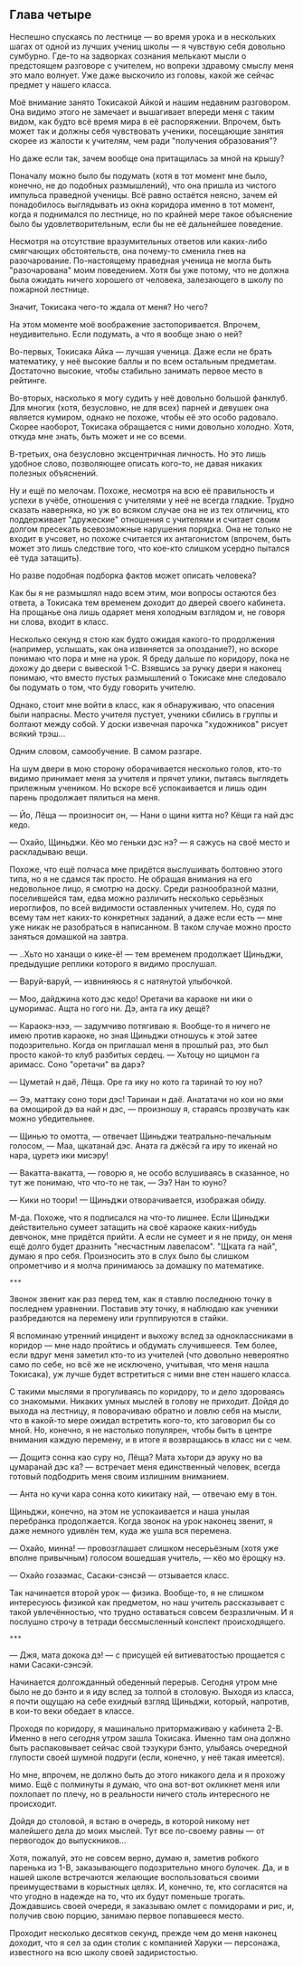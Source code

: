 Глава четыре
------------

Неспешно спускаясь по лестнице — во время урока и в нескольких шагах от одной из
лучших учениц школы — я чувствую себя довольно сумбурно. Где-то на задворках
сознания мелькают мысли о предстоящем разговоре с учителем, но вопреки здравому
смыслу меня это мало волнует. Уже даже выскочило из головы, какой же сейчас
предмет у нашего класса.

Моё внимание занято Токисакой Айкой и нашим недавним разговором. Она видимо
этого не замечает и вышагивает впереди меня с таким видом, как будто всё время
мира в её распоряжении. Впрочем, быть может так и должны себя чувствовать
ученики, посещающие занятия скорее из жалости к учителям, чем ради "получения
образования"?

Но даже если так, зачем вообще она притащилась за мной на крышу?

Поначалу можно было бы подумать (хотя в тот момент мне было, конечно, не до
подобных размышлений), что она пришла из чистого импульса праведной ученицы. Всё
равно остаётся неясно, зачем ей понадобилось выглядывать из окна коридора именно
в тот момент, когда я поднимался по лестнице, но по крайней мере такое
объяснение было бы удовлетворительным, если бы не её дальнейшее поведение.

Несмотря на отсутствие вразумительных ответов или каких-либо смягчающих
обстоятельств, она почему-то сменила гнев на разочарование. По-настоящему
праведная ученица не могла быть "разочарована" моим поведением. Хотя бы уже
потому, что не должна была ожидать ничего хорошего от человека, залезающего в
школу по пожарной лестнице.

Значит, Токисака чего-то ждала от меня? Но чего?

На этом моменте моё воображение застопоривается. Впрочем, неудивительно. Если
подумать, а что я вообще знаю о ней?

Во-первых, Токисака Айка — лучшая ученица. Даже если не брать математику, у неё
высокие баллы и по всем остальным предметам. Достаточно высокие, чтобы стабильно
занимать первое место в рейтинге.

Во-вторых, насколько я могу судить у неё довольно большой фанклуб. Для многих
(хотя, безусловно, не для всех) парней и девушек она является кумиром, однако не
похоже, чтобы её это особо радовало. Скорее наоборот, Токисака обращается с ними
довольно холодно. Хотя, откуда мне знать, быть может и не со всеми.

В-третьих, она безусловно эксцентричная личность. Но это лишь удобное слово,
позволяющее описать кого-то, не давая никаких полезных объяснений.

Ну и ещё по мелочам. Похоже, несмотря на всю её правильность и успехи в учёбе,
отношения с учителями у неё не всегда гладкие. Трудно сказать наверняка, но уж
во всяком случае она не из тех отличниц, кто поддерживает "дружеские" отношения
с учителями и считает своим долгом пресекать всевозможные нарушения порядка. Она
не только не входит в учсовет, но похоже считается их антагонистом (впрочем,
быть может это лишь следствие того, что кое-кто слишком усердно пытался её туда
затащить).

Но разве подобная подборка фактов может описать человека?

Как бы я не размышлял надо всем этим, мои вопросы остаются без ответа, а
Токисака тем временем доходит до дверей своего кабинета. На прощанье она лишь
одаряет меня холодным взглядом и, не говоря ни слова, входит в класс.

Несколько секунд я стою как будто ожидая какого-то продолжения (например,
услышать, как она извиняется за опоздание?), но вскоре понимаю что пора и мне на
урок. Я бреду дальше по коридору, пока не дохожу до двери с вывеской
1-C. Взявшись за ручку двери я наконец понимаю, что вместо пустых размышлений о
Токисаке мне следовало бы подумать о том, что буду говорить учителю.

Однако, стоит мне войти в класс, как я обнаруживаю, что опасения были
напрасны. Место учителя пустует, ученики сбились в группы и болтают между
собой. У доски извечная парочка "художников" рисует всякий трэш...

Одним словом, самообучение. В самом разгаре.

На шум двери в мою сторону оборачивается несколько голов, кто-то видимо
принимает меня за учителя и прячет улики, пытаясь выглядеть прилежным
учеником. Но вскоре всё успокаивается и лишь один парень продолжает пялиться на
меня.

— Йо, Лёща — произносит он, — Нани о щини китта но? Кёщи га най дэс кедо.

— Охайо, Щиньджи. Кёо мо геньки дэс нэ? — я сажусь на своё место и раскладываю
вещи.

Похоже, что ещё полчаса мне придётся выслушивать болтовню этого типа, но я не
сдамся так просто. Не обращая внимания на его недовольное лицо, я смотрю на
доску. Среди разнообразной мазни, поселившейся там, едва можно различить
несколько серьёзных иероглифов, по всей видимости оставленных учителем. Но, судя
по всему там нет каких-то конкретных заданий, а даже если есть — мне уже никак
не разобраться в написанном. В таком случае можно просто заняться домашкой на
завтра.

— ..Хьто но ханащи о кике-ё! — тем временем продолжает Щиньджи, предыдущие
реплики которого я видимо прослушал.

— Варуй-варуй, — извниняюсь я с натянутой улыбочкой.

— Моо, дайджина кото дэс кедо! Оретачи ва караоке ни ики о цуморимас. Ащта но
гого ни. Дэ, анта га ику дещё?

— Караокэ-нээ, — задумчиво потягиваю я. Вообще-то я ничего не имею против
караоке, но зная Щиньджи отношусь к этой затее подозрительно. Когда он приглашал
меня в прошлый раз, это был просто какой-то клуб разбитых сердец. — Хьтоцу но
щицмон га аримасс. Соно "оретачи" ва дарэ?

— Цуметай н даё, Лёща. Оре га ику но кото га таринай то юу но?

— Ээ, маттаку соно тори дэс! Таринаи н даё. Анататачи но кои но ями ва омощирой
дэ ва най н дэс, — произношу я, стараясь прозвучать как можно убедительнее.

— Щинью то омотта, — отвечает Щиньджи театрально-печальным голосом, — Маа,
щкатанай дэс. Аната га джёсэй га иру то икенай но нара, цуретэ ики мисэру!

— Вакатта-вакатта, — говорю я, не особо вслушиваясь в сказанное, но тут же
понимаю, что что-то не так, — Ээ? Нан то юуно?

— Кики но тоори! — Щиньджи отворачивается, изображая обиду.

М-да. Похоже, что я подписался на что-то лишнее. Если Щиньджи действительно
сумеет затащить на своё караоке каких-нибудь девчонок, мне придётся прийти. А
если не сумеет и я не приду, он меня ещё долго будет дразнить "несчастным
лавеласом". "Щката га най", думаю я про себя. Произносить это в слух было бы
слишком опрометчиво и я молча принимаюсь за домашку по математике.

    ***

Звонок звенит как раз перед тем, как я ставлю последнюю точку в последнем
уравнении. Поставив эту точку, я наблюдаю как ученики разбредаются на перемену
или группируются в стайки.

Я вспоминаю утренний инцидент и выхожу вслед за одноклассниками в коридор — мне
надо пройтись и обдумать случившееся. Тем более, если вдруг меня заметил кто-то
из учителей (что довольно невероятно само по себе, но всё же не исключено,
учитывая, что меня нашла Токисака), уж лучше будет встретиться с ними вне стен
нашего класса.

С такими мыслями я прогуливаясь по коридору, то и дело здороваясь со знакомыми.
Никаких умных мыслей в голову не приходит. Дойдя до выхода на лестницу, я
поворачиваю обратно и ловлю себя на мысли, что в какой-то мере ожидал встретить
кого-то, кто заговорил бы со мной. Но, конечно, я не настолько популярен, чтобы
быть в центре внимания каждую перемену, и в итоге я возвращаюсь в класс ни с чем.

— Дощитэ сонна као суру но, Лёща? Мата хьтори дэ аруку но ва цумаранай дэс ка? —
встречает меня единственный человек, всегда готовый подбодрить меня своим
излишним вниманием.

— Анта но кучи кара сонна кото кикитаку най, — отвечаю ему в тон.

Щиньджи, конечно, на этом не успокаивается и наша унылая перебранка
продолжается. Когда звонок на урок наконец звенит, я даже немного удивлён тем,
куда же ушла вся перемена.

— Охайо, минна! — провозглашает слишком несерьёзным (хотя уже вполне привычным)
голосом вошедшая учитель, — кёо мо ёрощку нэ.

— Охайо гозаэмас, Сасаки-сэнсэй — отзывается класс.

Так начинается второй урок — физика. Вообще-то, я не слишком интересуюсь физикой
как предметом, но наш учитель рассказывает с такой увлечённостью, что трудно
оставаться совсем безразличным. И я послушно строчу в тетради бессмысленный
конспект происходящего.

    ***

— Джя, мата докока дэ! — с присущей ей витиеватостью прощается с нами
Сасаки-сэнсэй.

Начинается долгожданный обеденный перерыв. Сегодня утром мне было не до бэнто и
я иду вслед за толпой в столовую. Выходя из класса, я почти ощущаю на себе
ехидный взгляд Щиньджи, который, напротив, в кои-то веки обедает в классе.

Проходя по коридору, я машинально притормаживаю у кабинета 2-B. Именно в него
сегодня утром зашла Токисака. Именно там она должно быть распаковывает сейчас
свой тэзукури бэнто, улыбаясь очередной глупости своей шумной подруги (если,
конечно, у неё такая имеется).

Но мне, впрочем, не должно быть до этого никакого дела и я прохожу мимо. Ещё с
полминуты я думаю, что она вот-вот окликнет меня или похлопает по плечу, но в
реальности ничего столь интересного не происходит.

Дойдя до столовой, я встаю в очередь, в которой никому нет малейшего дела до
моих мыслей. Тут все по-своему равны — от первогодок до выпускников...

Хотя, пожалуй, это не совсем верно, думаю я, заметив робкого паренька из 1-B,
заказывающего подозрительно много булочек. Да, и в нашей школе встречаются
желающие воспользоваться своими преимуществами в корыстных целях. И, конечно,
те, кто согласятся на что угодно в надежде на то, что их будут поменьше
трогать. Дождавшись своей очереди, я заказываю омлет с помидорами и рис, и,
получив свою порцию, занимаю первое попавшееся место.

Проходит несколько десятков секунд, прежде чем до меня наконец доходит, что я
сел за один столик с компанией Харуки — персонажа, известного на всю школу своей
задиристостью.
